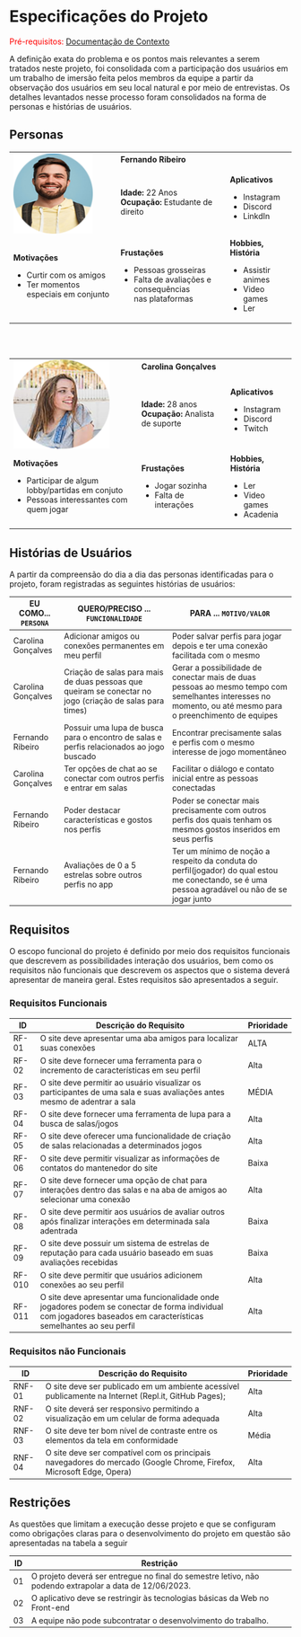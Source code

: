 # Especificações do Projeto

<span style="color:red">Pré-requisitos: <a href="1-Documentação de Contexto.md"> Documentação de Contexto</a></span>

A definição exata do problema e os pontos mais relevantes a serem tratados neste projeto, foi consolidada com a participação dos usuários em um trabalho de imersão feita pelos membros da equipe a partir da observação dos usuários em seu local natural e por meio de entrevistas. Os detalhes levantados nesse processo foram consolidados na forma de personas e histórias de usuários.

## Personas

<table>
	<tr>
		<td rowspan="2"><img src="img/foto1.png" width=80% height=80% alt="persona1"></td>
		<td colspan="2"><strong>Fernando Ribeiro</strong></td>
	</tr>
	<tr>
		<td><strong>Idade: </strong>22 Anos<br><strong>Ocupação: </strong>Estudante de direito</td>
		<td>
			<strong>Aplicativos</strong>
			<ul>
				<li>Instagram</li>
				<li>Discord</li>
				<li>LinkdIn</li>
			</ul>
		</td>
	</tr>
	<tr>
		<td>
			<strong>Motivações</strong>
			<ul>
				<li>Curtir com os amigos</li>
				<li>Ter momentos especiais em conjunto</li>
			</ul>
		</td>
		<td>
			<strong>Frustações</strong>
			<ul>
				<li>Pessoas grosseiras</li>
				<li>Falta de avaliações e consequências<br> nas  plataformas</li>
			</ul>
		</td>
		<td>
			<strong>Hobbies, História</strong>
			<ul>
				<li>Assistir animes</li>
				<li>Video games</li>
				<li>Ler</li>
			</ul>
		</td>
	</tr>
</table>

<br><br>

<table>
	<tr>
		<td rowspan="2"><img src="img/foto2.png" width=80% height=80% alt="persona2"></td>
		<td colspan="2"><strong>Carolina Gonçalves</strong></td>
	</tr>
	<tr>
		<td><strong>Idade: </strong>28 anos<br><strong>Ocupação: </strong>Analista de suporte</td>
		<td>
			<strong>Aplicativos</strong>
			<ul>
				<li>Instagram</li>
				<li>Discord</li>
				<li>Twitch</li>
			</ul>
		</td>
	</tr>
	<tr>
		<td>
			<strong>Motivações</strong>
			<ul>
				<li>Participar de algum lobby/partidas em conjuto</li>
				<li>Pessoas interessantes com quem jogar</li>
			</ul>
		</td>
		<td>
			<strong>Frustações</strong>
			<ul>
				<li>Jogar sozinha</li>
				<li>Falta de interações</li>
			</ul>
		</td>
		<td>
			<strong>Hobbies, História</strong>
			<ul>
				<li>Ler</li>
				<li>Video games</li>
				<li>Acadenia</li>
			</ul>
		</td>
	</tr>
</table>


## Histórias de Usuários

A partir da compreensão do dia a dia das personas identificadas para o projeto, foram registradas as seguintes histórias de usuários:

|EU COMO... `PERSONA`| QUERO/PRECISO ... `FUNCIONALIDADE`                      |PARA ... `MOTIVO/VALOR`                                                          |
|--------------------|---------------------------------------------------------|---------------------------------------------------------------------------------|
|Carolina Gonçalves  | Adicionar amigos ou conexões permanentes em meu perfil  | Poder salvar perfis para jogar depois e ter uma conexão facilitada com o mesmo  |
|Carolina Gonçalves  | Criação de salas para mais de duas pessoas que queiram se conectar no jogo (criação de salas para times) | Gerar a possibilidade de conectar mais de duas pessoas ao mesmo tempo com semelhantes interesses no momento, ou até mesmo para o preenchimento de equipes  |
|Fernando Ribeiro    | Possuir uma lupa de busca para o encontro de salas e perfis relacionados ao jogo buscado | Encontrar precisamente salas e perfis com o mesmo interesse de jogo momentâneo  |
|Carolina Gonçalves  | Ter opções de chat ao se conectar com outros perfis e entrar em salas  | Facilitar o diálogo e contato inicial entre as pessoas conectadas |
|Fernando Ribeiro    | Poder destacar características e gostos nos perfis  | Poder se conectar mais precisamente com outros perfis dos quais tenham os mesmos gostos inseridos em seus perfis  |
|Fernando Ribeiro    | Avaliações de 0 a 5 estrelas sobre outros perfis no app  | Ter um mínimo de noção a respeito da conduta do perfil(jogador) do qual estou me conectando, se é uma pessoa agradável ou não de se jogar junto |


## Requisitos

O escopo funcional do projeto é definido por meio dos requisitos funcionais que descrevem as possibilidades interação dos usuários, bem como os requisitos não funcionais que descrevem os aspectos que o sistema deverá apresentar de maneira geral. Estes requisitos são apresentados a seguir.

### Requisitos Funcionais

|ID    | Descrição do Requisito  | Prioridade |
|------|-----------------------------------------|----|
|RF-01 | O site deve apresentar uma aba amigos para localizar suas conexões  | ALTA | 
|RF-02 | O site deve fornecer uma ferramenta para o incremento de características em seu perfil    | Alta |
|RF-03 | O site deve permitir ao usuário visualizar os participantes de uma sala e suas avaliações antes mesmo de adentrar a sala    | MÉDIA |
|RF-04 | O site deve fornecer uma ferramenta de lupa para a busca de salas/jogos   | Alta |
|RF-05 | O site deve oferecer uma funcionalidade de criação de salas relacionadas a determinados jogos   | Alta |
|RF-06 | O site deve permitir visualizar as informações de contatos do mantenedor do site   | Baixa |
|RF-07 | O site deve fornecer uma opção de chat para interações dentro das salas e na aba de amigos ao selecionar uma conexão    | Alta |
|RF-08 | O site deve permitir aos usuários de avaliar outros após finalizar interações em determinada sala adentrada   | Baixa |
|RF-09 | O site deve possuir um sistema de estrelas de reputação para cada usuário baseado em suas avaliações recebidas   | Baixa |
|RF-010| O site deve permitir que usuários adicionem conexões ao seu perfil   | Alta |
|RF-011| O site deve apresentar uma funcionalidade onde jogadores podem se conectar de forma individual com jogadores baseados em características semelhantes ao seu perfil | Alta |



### Requisitos não Funcionais

|ID     | Descrição do Requisito  |Prioridade |
|-------|-------------------------|----|
|RNF-01| O site deve ser publicado em um ambiente acessível publicamente na Internet (Repl.it, GitHub Pages); | Alta | 
|RNF-02| O site deverá ser responsivo permitindo a visualização em um celular de forma adequada |  Alta |
|RNF-03| O site deve ter bom nível de contraste entre os elementos da tela em conformidade |  Média |
|RNF-04| O site deve ser compatível com os principais navegadores do mercado (Google Chrome, Firefox, Microsoft Edge, Opera)  |  Alta |


## Restrições

As questões que limitam a execução desse projeto e que se configuram como obrigações claras para o desenvolvimento do projeto em questão são apresentadas na tabela a seguir

|ID| Restrição                                             |
|--|-------------------------------------------------------|
|01| O projeto deverá ser entregue no final do semestre letivo, não podendo extrapolar a data de 12/06/2023.  |
|02| O aplicativo deve se restringir às tecnologias básicas da Web no Front-end  |
|03| A equipe não pode subcontratar o desenvolvimento do trabalho.  |
